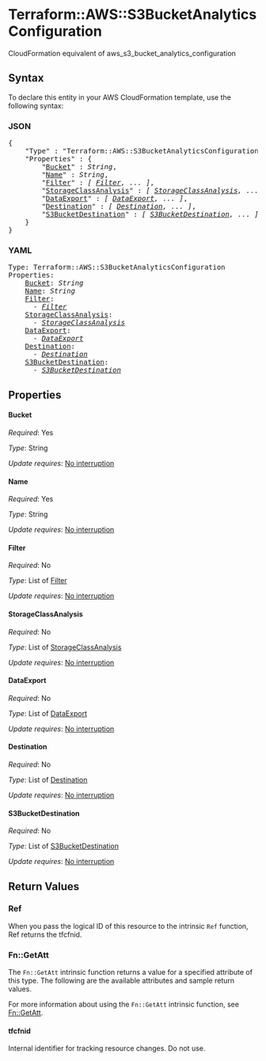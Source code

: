 # Terraform::AWS::S3BucketAnalyticsConfiguration

CloudFormation equivalent of aws_s3_bucket_analytics_configuration

## Syntax

To declare this entity in your AWS CloudFormation template, use the following syntax:

### JSON

<pre>
{
    "Type" : "Terraform::AWS::S3BucketAnalyticsConfiguration",
    "Properties" : {
        "<a href="#bucket" title="Bucket">Bucket</a>" : <i>String</i>,
        "<a href="#name" title="Name">Name</a>" : <i>String</i>,
        "<a href="#filter" title="Filter">Filter</a>" : <i>[ <a href="filter.md">Filter</a>, ... ]</i>,
        "<a href="#storageclassanalysis" title="StorageClassAnalysis">StorageClassAnalysis</a>" : <i>[ <a href="storageclassanalysis.md">StorageClassAnalysis</a>, ... ]</i>,
        "<a href="#dataexport" title="DataExport">DataExport</a>" : <i>[ <a href="dataexport.md">DataExport</a>, ... ]</i>,
        "<a href="#destination" title="Destination">Destination</a>" : <i>[ <a href="destination.md">Destination</a>, ... ]</i>,
        "<a href="#s3bucketdestination" title="S3BucketDestination">S3BucketDestination</a>" : <i>[ <a href="s3bucketdestination.md">S3BucketDestination</a>, ... ]</i>
    }
}
</pre>

### YAML

<pre>
Type: Terraform::AWS::S3BucketAnalyticsConfiguration
Properties:
    <a href="#bucket" title="Bucket">Bucket</a>: <i>String</i>
    <a href="#name" title="Name">Name</a>: <i>String</i>
    <a href="#filter" title="Filter">Filter</a>: <i>
      - <a href="filter.md">Filter</a></i>
    <a href="#storageclassanalysis" title="StorageClassAnalysis">StorageClassAnalysis</a>: <i>
      - <a href="storageclassanalysis.md">StorageClassAnalysis</a></i>
    <a href="#dataexport" title="DataExport">DataExport</a>: <i>
      - <a href="dataexport.md">DataExport</a></i>
    <a href="#destination" title="Destination">Destination</a>: <i>
      - <a href="destination.md">Destination</a></i>
    <a href="#s3bucketdestination" title="S3BucketDestination">S3BucketDestination</a>: <i>
      - <a href="s3bucketdestination.md">S3BucketDestination</a></i>
</pre>

## Properties

#### Bucket

_Required_: Yes

_Type_: String

_Update requires_: [No interruption](https://docs.aws.amazon.com/AWSCloudFormation/latest/UserGuide/using-cfn-updating-stacks-update-behaviors.html#update-no-interrupt)

#### Name

_Required_: Yes

_Type_: String

_Update requires_: [No interruption](https://docs.aws.amazon.com/AWSCloudFormation/latest/UserGuide/using-cfn-updating-stacks-update-behaviors.html#update-no-interrupt)

#### Filter

_Required_: No

_Type_: List of <a href="filter.md">Filter</a>

_Update requires_: [No interruption](https://docs.aws.amazon.com/AWSCloudFormation/latest/UserGuide/using-cfn-updating-stacks-update-behaviors.html#update-no-interrupt)

#### StorageClassAnalysis

_Required_: No

_Type_: List of <a href="storageclassanalysis.md">StorageClassAnalysis</a>

_Update requires_: [No interruption](https://docs.aws.amazon.com/AWSCloudFormation/latest/UserGuide/using-cfn-updating-stacks-update-behaviors.html#update-no-interrupt)

#### DataExport

_Required_: No

_Type_: List of <a href="dataexport.md">DataExport</a>

_Update requires_: [No interruption](https://docs.aws.amazon.com/AWSCloudFormation/latest/UserGuide/using-cfn-updating-stacks-update-behaviors.html#update-no-interrupt)

#### Destination

_Required_: No

_Type_: List of <a href="destination.md">Destination</a>

_Update requires_: [No interruption](https://docs.aws.amazon.com/AWSCloudFormation/latest/UserGuide/using-cfn-updating-stacks-update-behaviors.html#update-no-interrupt)

#### S3BucketDestination

_Required_: No

_Type_: List of <a href="s3bucketdestination.md">S3BucketDestination</a>

_Update requires_: [No interruption](https://docs.aws.amazon.com/AWSCloudFormation/latest/UserGuide/using-cfn-updating-stacks-update-behaviors.html#update-no-interrupt)

## Return Values

### Ref

When you pass the logical ID of this resource to the intrinsic `Ref` function, Ref returns the tfcfnid.

### Fn::GetAtt

The `Fn::GetAtt` intrinsic function returns a value for a specified attribute of this type. The following are the available attributes and sample return values.

For more information about using the `Fn::GetAtt` intrinsic function, see [Fn::GetAtt](https://docs.aws.amazon.com/AWSCloudFormation/latest/UserGuide/intrinsic-function-reference-getatt.html).

#### tfcfnid

Internal identifier for tracking resource changes. Do not use.

